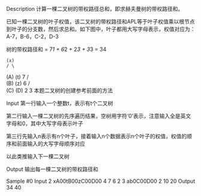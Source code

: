 Description
计算一棵二叉树的带权路径总和，即求赫夫曼树的带权路径和。

已知一棵二叉树的叶子权值，该二叉树的带权路径和APL等于叶子权值乘以根节点到叶子的分支数，然后求总和。如下图中，叶子都用大写字母表示，权值对应为：A-7，B-6，C-2，D-3

树的带权路径和 = 7*1 + 6*2 + 2*3 + 3*3 = 34

    (x)
    / \
  (A)  (t)
   7   / \
    (B) (z)
     6  / \
      (C) (D)
       2   3
本题二叉树的创建参考前面的方法

Input
第一行输入一个整数t，表示有t个二叉树

第二行输入一棵二叉树的先序遍历结果，空树用字符‘0’表示，注意输入全是英文字母和0，其中大写字母表示叶子

第三行先输入n表示有n个叶子，接着输入n个数据表示n个叶子的权值，权值的顺序和前面输入的大写字母顺序对应

以此类推输入下一棵二叉树

Output
输出每一棵二叉树的带权路径和

Sample
#0
Input
2
xA00tB00zC00D00
4 7 6 2 3
ab0C00D00
2 10 20
Output
34
40